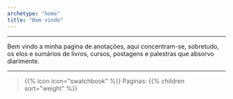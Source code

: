 ```yaml
---
archetype: "home"
title: "Bem vindo"
---
```


---
Bem vindo a minha pagina de anotações, aqui concentram-se, sobretudo, os elos e sumários de livros, cursos, postagens e palestras que absorvo diarimente.

---
> {{% icon icon="swatchbook" %}} Paginas:
> {{% children sort="weight" %}}
